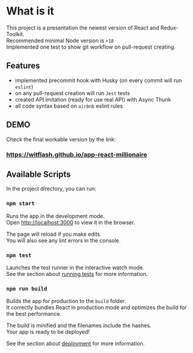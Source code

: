 # What is it

This project is a presentation the newest version of React and Redux-Toolkit.\
Recommended minimal Node version is `>18`\
Implemented one test to show git workflow on pull-request creating.

## Features
- implemented precommit hook with Husky (on every commit will run `eslint`)
- on any pull-request creation will run `Jest` tests
- created API imitation (ready for use real API) with Async Thunk
- all code syntax based on `airbnb` eslint rules

## DEMO
Check the final workable version by the link:
### https://witflash.github.io/app-react-millionaire

## Available Scripts

In the project directory, you can run:

### `npm start`

Runs the app in the development mode.\
Open [http://localhost:3000](http://localhost:3000) to view it in the browser.

The page will reload if you make edits.\
You will also see any lint errors in the console.

### `npm test`

Launches the test runner in the interactive watch mode.\
See the section about [running tests](https://facebook.github.io/create-react-app/docs/running-tests) for more information.

### `npm run build`

Builds the app for production to the `build` folder.\
It correctly bundles React in production mode and optimizes the build for the best performance.

The build is minified and the filenames include the hashes.\
Your app is ready to be deployed!

See the section about [deployment](https://facebook.github.io/create-react-app/docs/deployment) for more information.
